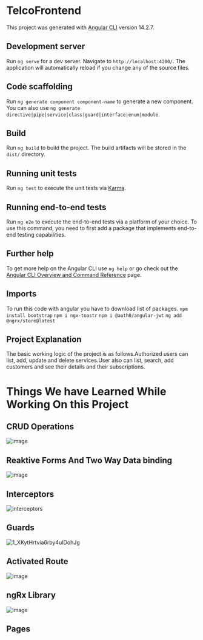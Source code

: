 # TelcoFrontend

This project was generated with [Angular CLI](https://github.com/angular/angular-cli) version 14.2.7.

## Development server

Run `ng serve` for a dev server. Navigate to `http://localhost:4200/`. The application will automatically reload if you change any of the source files.

## Code scaffolding

Run `ng generate component component-name` to generate a new component. You can also use `ng generate directive|pipe|service|class|guard|interface|enum|module`.

## Build

Run `ng build` to build the project. The build artifacts will be stored in the `dist/` directory.

## Running unit tests

Run `ng test` to execute the unit tests via [Karma](https://karma-runner.github.io).

## Running end-to-end tests

Run `ng e2e` to execute the end-to-end tests via a platform of your choice. To use this command, you need to first add a package that implements end-to-end testing capabilities.

## Further help

To get more help on the Angular CLI use `ng help` or go check out the [Angular CLI Overview and Command Reference](https://angular.io/cli) page.

## Imports

To run this code with angular you have to download list of packages.
`npm install bootstrap`
`npm i ngx-toastr`
`npm i @auth0/angular-jwt`
`ng add @ngrx/store@latest`

## Project Explanation

The basic working logic of the project is as follows.Authorized users can list, add, update and delete services.User also can list, search, add customers and see their details and their subscriptions.

# Things We have Learned While Working On this Project

## CRUD Operations

![image](https://user-images.githubusercontent.com/83363986/201492218-01f67aca-fed2-4b43-896e-984bbcecdee4.png)

## Reaktive Forms And Two Way Data binding

![image](https://user-images.githubusercontent.com/83363986/201492279-049b05f0-80b1-4706-9648-8d782f2d43da.png)

## Interceptors

![interceptors](https://user-images.githubusercontent.com/83363986/201492301-4c744a92-5a8d-4a2c-8d85-ba0a1482b57a.png)

## Guards

![1_XKytHrtvia6rby4uIDohJg](https://user-images.githubusercontent.com/83363986/201492338-d0c4188e-f062-4b78-99fd-7f4e685064e0.png)

## Activated Route

![image](https://user-images.githubusercontent.com/83363986/201492373-7f7ead7e-7032-48b0-80a8-bba939f91442.png)

## ngRx Library

![image](https://user-images.githubusercontent.com/83363986/201492393-ef36c7aa-dd9f-4af9-b302-1a6fc7f9f352.png)

## Pages


